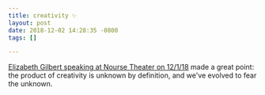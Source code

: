 ```yaml
---
title: creativity ✨
layout: post
date: 2018-12-02 14:28:35 -0800
tags: []

---
```

[Elizabeth Gilbert speaking at Nourse Theater on 12/1/18](https://www.ciis.edu/public-programs/event-calendar/gilbert-elizabeth-fw18) made a great point: the product of creativity is unknown by definition, and we've evolved to fear the unknown.